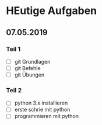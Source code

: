 # HEutige Aufgaben
## 07.05.2019

### Teil 1
- [ ] git Grundlagen
- [ ] git Befehle
- [ ] git Übungen

### Teil 2
- [ ] python 3.x installieren
- [ ] erste schrie mit python
- [ ] programmieren mit python
